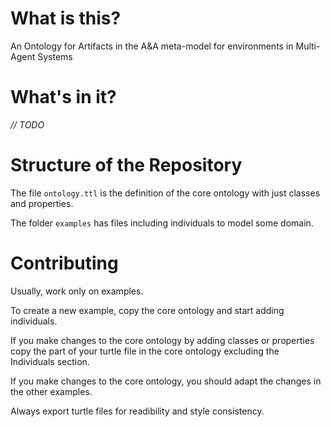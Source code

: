 # What is this?
An Ontology for Artifacts in the A&amp;A meta-model for environments in Multi-Agent Systems


# What's in it?
_// TODO_

# Structure of the Repository
The file `ontology.ttl` is the definition of the core ontology with just classes and properties.

The folder `examples` has files including individuals to model some domain.

# Contributing
Usually, work only on examples.

To create a new example, copy the core ontology and start adding individuals.

If you make changes to the core ontology by adding classes or properties copy the part of your turtle file in the core ontology excluding the Individuals section.

If you make changes to the core ontology, you should adapt the changes in the other examples.

Always export turtle files for readibility and style consistency.



